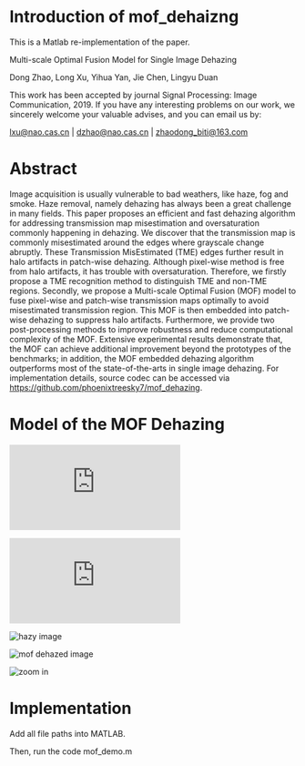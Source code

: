 # Introduction of mof_dehaizng

This is a Matlab re-implementation of the paper.

Multi-scale Optimal Fusion Model for Single Image Dehazing

Dong Zhao, Long Xu, Yihua Yan, Jie Chen, Lingyu Duan

This work has been accepted by journal Signal Processing: Image Communication, 2019. If you have any interesting problems on our work, we sincerely welcome your valuable advises, and you can email us by:

lxu@nao.cas.cn | dzhao@nao.cas.cn | zhaodong_biti@163.com

# Abstract

Image acquisition is usually vulnerable to bad weathers, like haze, fog and smoke. Haze removal, namely dehazing has always been a great challenge in many fields. This paper proposes an efficient and fast dehazing algorithm for addressing transmission map misestimation and oversaturation commonly happening in dehazing. We discover that the transmission map is commonly misestimated around the edges where grayscale change abruptly. These Transmission MisEstimated (TME) edges further result in halo artifacts in patch-wise dehazing. Although pixel-wise method is free from halo artifacts, it has trouble with oversaturation. Therefore, we firstly propose a TME recognition method to distinguish TME and non-TME regions. Secondly, we propose a Multi-scale Optimal Fusion (MOF) model to fuse pixel-wise and patch-wise transmission maps optimally to avoid misestimated transmission region. This MOF is then embedded into patch-wise dehazing to suppress halo artifacts. Furthermore, we provide two post-processing methods to improve robustness and reduce computational complexity of the MOF. Extensive experimental results demonstrate that, the MOF can achieve additional improvement beyond the prototypes of the benchmarks; in addition, the MOF embedded dehazing algorithm outperforms most of the state-of-the-arts in single image dehazing. For implementation details, source codec can be accessed via https://github.com/phoenixtreesky7/mof_dehazing. 

# Model of the MOF Dehazing


 ![model of TME](https://github.com/phoenixtreesky7/mof_dehazing/tree/master/figures/TME_model.pdf)

 ![model of MOF](https://github.com/phoenixtreesky7/mof_dehazing/tree/master/figures/TME_costfunctionmodel.pdf)


 ![hazy image](https://github.com/phoenixtreesky7/mof_dehazing/tree/master/figures/3.png)

 ![mof dehazed image](https://github.com/phoenixtreesky7/mof_dehazing/tree/master/figures/MSpipa_3J.png)

 ![zoom in](https://github.com/phoenixtreesky7/mof_dehazing/tree/master/figures/MSpipa_3Jzoomin.png)

# Implementation 

Add all file paths into MATLAB.

Then, run the code mof_demo.m


